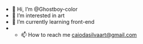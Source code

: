 - 👋 Hi, I’m @Ghostboy-color
- 👀 I’m interested in art
- 🌱 I’m currently learning front-end
- - 📫 How to reach me caiodasilvaart@gmail.com

<!---
Ghostboy-color/Ghostboy-color is a ✨ special ✨ repository because its `README.md` (this file) appears on your GitHub profile.
You can click the Preview link to take a look at your changes.
--->
